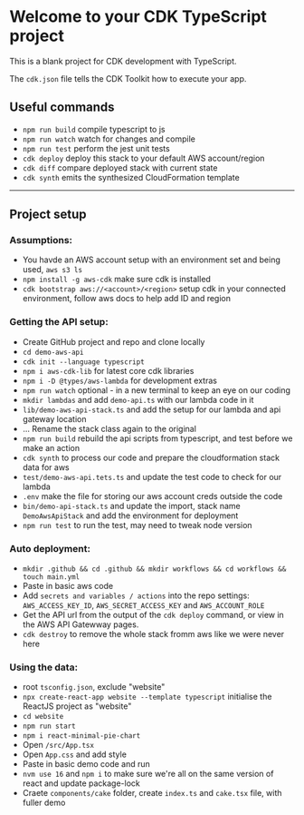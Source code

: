 # Welcome to your CDK TypeScript project

This is a blank project for CDK development with TypeScript.

The `cdk.json` file tells the CDK Toolkit how to execute your app.

## Useful commands

- `npm run build` compile typescript to js
- `npm run watch` watch for changes and compile
- `npm run test` perform the jest unit tests
- `cdk deploy` deploy this stack to your default AWS account/region
- `cdk diff` compare deployed stack with current state
- `cdk synth` emits the synthesized CloudFormation template

---

## Project setup

### Assumptions:

- You havde an AWS account setup with an environment set and being used, `aws s3 ls`
- `npm install -g aws-cdk` make sure cdk is installed
- `cdk bootstrap aws://<account>/<region>` setup cdk in your connected environment, follow aws docs to help add ID and region

### Getting the API setup:

- Create GitHub project and repo and clone locally
- `cd demo-aws-api`
- `cdk init --language typescript`
- `npm i aws-cdk-lib` for latest core cdk libraries
- `npm i -D @types/aws-lambda` for development extras
- `npm run watch` optional - in a new terminal to keep an eye on our coding
- `mkdir lambdas` and add `demo-api.ts` with our lambda code in it
- `lib/demo-aws-api-stack.ts` and add the setup for our lambda and api gateway location
- ... Rename the stack class again to the original
- `npm run build` rebuild the api scripts from typescript, and test before we make an action
- `cdk synth` to process our code and prepare the cloudformation stack data for aws
- `test/demo-aws-api.tets.ts` and update the test code to check for our lambda
- `.env` make the file for storing our aws account creds outside the code
- `bin/demo-api-stack.ts` and update the import, stack name `DemoAwsApiStack` and add the environment for deployment
- `npm run test` to run the test, may need to tweak node version

### Auto deployment:

- `mkdir .github && cd .github && mkdir workflows && cd workflows && touch main.yml`
- Paste in basic aws code
- Add `secrets and variables / actions` into the repo settings: `AWS_ACCESS_KEY_ID`, `AWS_SECRET_ACCESS_KEY` and `AWS_ACCOUNT_ROLE`
- Get the API url from the output of the `cdk deploy` command, or view in the AWS API Gatewway pages.
- `cdk destroy` to remove the whole stack fromm aws like we were never here

### Using the data:

- root `tsconfig.json`, exclude "website"
- `npx create-react-app website --template typescript` initialise the ReactJS project as "website"
- `cd website`
- `npm run start`
- `npm i react-minimal-pie-chart`
- Open `/src/App.tsx`
- Open `App.css` and add style
- Paste in basic demo code and run
- `nvm use 16` and `npm i` to make sure we're all on the same version of react and update package-lock
- Craete `components/cake` folder, create `index.ts` and `cake.tsx` file, with fuller demo
